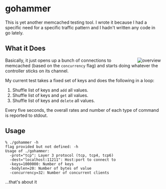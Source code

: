 # gohammer

This is yet another memcached testing tool.  I wrote it because I had
a specific need for a specific traffic pattern and I hadn't written
any code in go lately.

## What it Does

<div>
  <img src="http://public.west.spy.net/images/gohammer.png"
       alt="overview" style="float: right"/>
</div>

Basically, it just opens up a bunch of connections to memcached (based
on the `concurrency` flag) and starts doing whatever the controller
sticks on its channel.

My current test takes a fixed set of keys and does the following
in a loop:

1. Shuffle list of keys and `add` all values.
2. Shuffle list of keys and `get` all values.
3. Shuffle list of keys and `delete` all values.

Every five seconds, the overall rates and number of each type of
command is reported to stdout.

## Usage

    % ./gohammer -h
    flag provided but not defined: -h
    Usage of ./gohammer:
      -prot="tcp": Layer 3 protocol (tcp, tcp4, tcp6)
      -dest="localhost:11211": Host:port to connect to
      -keys=1000000: Number of keys
      -bodylen=20: Number of bytes of value
      -concurrency=32: Number of concurrent clients

...that's about it
